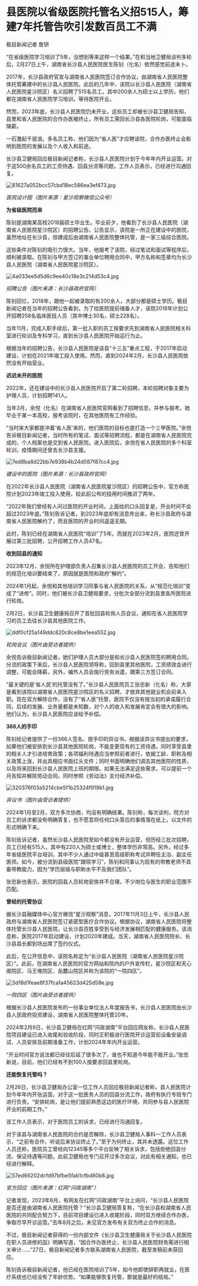 # 县医院以省级医院托管名义招515人，筹建7年托管告吹引发数百员工不满

极目新闻记者 詹钘

“在省级医院学习培训了5年，没想到等来这样一个结果。”在和当地卫健局谈判多轮后，2月27日上午，湖南省长沙县人民医院医生陈钊（化名）依然感觉前途未卜。

2017年，长沙县政府官宣与湖南省人民医院签订合作协议，由湖南省人民医院整体托管筹建中的长沙县人民医院。此后的几年中，该院以长沙县人民医院（湖南省人民医院星沙院区）名义招聘了515名员工，其中200余人为硕士以上学历，他们都在湖南省人民医院学习培训，等待医院开业。

然而，2023年底，长沙县人民医院仍未开业，这些员工却被长沙县卫健局告知，县里和省人民医院的合作办医被终止，所有员工需回长沙县各医院轮岗，可能面临降薪。

一石激起千层浪。多名员工称，他们因为“省人医”才应聘该院，合作办医终止会影响到医院的发展以及个人收入和前途。

长沙县卫健局回应极目新闻记者称，长沙县人民医院计划于今年年内开业运营。对于这500余名员工的工资待遇、回县分流等问题，工作人员表示，已经进行沟通回复。

![81627a052bcc57cbd18ec586ea3ef473.jpg](https://raw.githubusercontent.com/qqhsx/qqnews_image/main/2024/02/27/县医院以省级医院托管名义招515人，筹建7年托管告吹引发数百员工不满/81627a052bcc57cbd18ec586ea3ef473.jpg)

 _医院设计图（图片来源：星沙观察微信公众号）_

**为省级医院而来**

陈钊是湖南某高校2018届硕士毕业生。毕业前夕，他看到了长沙县人民医院（湖南省人民医院星沙院区）的招聘公告。公告显示，该院是一所正在建设中的医院，虽然地址在长沙县，但建成后由湖南省人民医院整体托管，是一家三级综合医院。

这些条件对陈钊的吸引力很大。当年，他报考了该院，经过笔试和面试等程序后，顺利被录取。在陈钊与甲方签订的事业单位聘用合同中，甲方名称和签章均为长沙县人民医院（湖南省人民医院星沙院区）。

![4a033ee5d5d6c9ee40c18e3c214d53c4.jpg](https://raw.githubusercontent.com/qqhsx/qqnews_image/main/2024/02/27/县医院以省级医院托管名义招515人，筹建7年托管告吹引发数百员工不满/4a033ee5d5d6c9ee40c18e3c214d53c4.jpg)

_招聘公告（图片来源：长沙县政府官网）_

陈钊回忆，2018年，跟他一起被录取的有200余人，大部分都是硕士学历。极目新闻记者在当年的招聘公告看到，为了给医院提前储备人才，该院2018年计划公开招聘258名临床医技人员（其中博士30名，硕士228名）。

当年11月，完成入职手续后，第一批入职的员工按要求先到湖南省人民医院相关科室进行轮训及专科学习，直到长沙县人民医院开始运行为止。

根据当年的招聘公告，长沙县人民医院是该县“十三五”重点工程，于2017年启动建设，计划在2021年竣工投入使用。然而，直到2024年2月，长沙县人民医院依然没有开始营业。

**迟迟未开的医院**

2022年，还在建设中的长沙县人民医院开启了第二轮招聘，本轮招聘对象主要为护理人员，计划招聘141人。

当年3月，余悦（化名）在湖南省人民医院官网看到了招聘信息，并参与报考。她毕业于某一本高校，报考该院时，在其他医院有工作经验。

“当时来大家都是冲着‘省人医’来的，他们医院的目标也是打造一个三甲医院。”余悦告诉极目新闻记者，当时所有的笔试、面试等招聘流程，都是在湖南省人民医院完成的，个人档案也是交到省人民医院。进入医院后，余悦在省人民医院的多个科室轮训，疫情期间还曾去长沙县支援。

![7ed8ba8d22bb7e938b4b24d087f87cc4.jpg](https://raw.githubusercontent.com/qqhsx/qqnews_image/main/2024/02/27/县医院以省级医院托管名义招515人，筹建7年托管告吹引发数百员工不满/7ed8ba8d22bb7e938b4b24d087f87cc4.jpg)

 _建设中的医院（图片来源：长沙县政府官网）_

在2022年长沙县人民医院（湖南省人民医院星沙院区）的招聘公告中，官方称医院计划2023年竣工投入使用，较此前公布的投用时间推迟了两年。

“2022年我们曾经有人问过医院的开业时间，上面给的口头回复是，开业时间不会超过2023年底。”陈钊告诉记者，到2023年底却有消息传出来，称长沙县政府与湖南省人民医院解约了，而且医院的开业时间遥遥无期。

此时，陈钊已经在湖南省人民医院“培训”了5年。而就在2023年2月，医院还曾开展过第三批招聘，公开招聘工作人员47名。

**收到回县的通知**

2023年12月，余悦所在护理部负责人召集长沙县人民医院的员工开会，告知他们的规范化培训要结束了，原因就是医院和政府“解约”。

2024年1月起，余悦和其他培训学习同事与省人民医院的关系，从“规范化培训”变成了“进修”。同时，他们被长沙县卫健局要求，分批次全部分流到县里各所医院进行轮岗。

2月2日，长沙县卫生健康局召开了首批回县轮岗人员会议，通知在省人民医院学习的员工去往长沙县其他医院工作。

![ddf0cf25a149ddc820c8ce8be1eea552.jpg](https://raw.githubusercontent.com/qqhsx/qqnews_image/main/2024/02/27/县医院以省级医院托管名义招515人，筹建7年托管告吹引发数百员工不满/ddf0cf25a149ddc820c8ce8be1eea552.jpg)

_轮岗会议（图片由受访者提供）_

余悦告诉极目新闻记者，她们护理人员大部分是和长沙县人民医院签的聘用合同。分流的政策下来后，长沙县人民医院领导称，回到县里其他医院，工资绩效会进行调整，可能会降薪。另外，编外人员会施行劳务派遣，跟第三方签订合同。

“最关键的是‘省人民’的托管没有了。”长沙县人民医院员工张忠新（化名）称，大家是看到该院以湖南省人民医院星沙院区的名义招聘，才放弃其他就业机会前来入职。现在双方解除合作，没有了“省人医”托管，医院不仅没有按当初的承诺履行合同，后续的发展、业务量都是未知数，对个人的收入和发展肯定会有很大的影响。他们认为，长沙县人民医院应该给予补偿。

**366人的手印**

陈钊给记者提供了一份366人签名、摁手印的异议书。根据该异议书提出的要求，如果他们被安排到长沙县其他医院轮岗，不能变更现有的工资待遇，同时享受县里的相关人才引进培育政策；各项福利待遇应当参照前者进行，依据工龄、职称及相关政策上涨，并出具相应书面红头文件；同时书面明确他们调去其他医院的性质，以及将来回到长沙县人民医院上班的期限。如果无法满足这些需求，可以提前一个月告知并解除劳动合同，同时参照《劳动法》支付经济补偿。

![320376f03a5214cbe5f1b25324f919b1.jpg](https://raw.githubusercontent.com/qqhsx/qqnews_image/main/2024/02/27/县医院以省级医院托管名义招515人，筹建7年托管告吹引发数百员工不满/320376f03a5214cbe5f1b25324f919b1.jpg)

_异议书（图片由受访者提供）_

2024年1月至2月，双方多次协商，均没有明确结果。陈钊称，每次谈判，院方对员工的诉求都没有明确答复，也不愿意将任何口头答应的事情落在纸上，以文件的形式明确下来。

陈钊告诉记者，虽然长沙县人民医院至如今都没有开业运营，但历经三批次招聘，员工已经有515人，其中有220人为硕士或博士，整体学历非常高。另外，经过多年省级医院平台培训，其中不少人通过中级甚至高级职称考试并聘任主治、副主任医师。如今，被分流到县级医院“跟班学习”，陈钊和同事认为现有的带教老师不具备带教能力，因为“学历层级与职称水平不及我们团队”。

张忠新也表示，医院的回县人员轮岗安排并不合理，不少岗位与医生的职业范围不匹配。

**曾经的托管协议**

据长沙县融媒体中心官方微信“星沙观察”消息，2017年11月3日上午，长沙县人民政府与湖南省人民医院签订紧密型医疗合作协议。根据协议，湖南省人民医院将整体托管长沙县人民医院，让长沙县百姓享受到与经济发展相匹配的健康服务。该消息称，医院2017年启动建设，计划2020年建成。当天，湖南省人民医院院长、长沙县县长都到场出席了签约仪式。

此后，在公开信息中，该院名称定为“长沙县人民医院（湖南省人民医院星沙院区）”。此前，在湖南省人民医院的官方网站和院内的户外宣传栏，星沙院区和天心阁院区、马王堆院区、岳麓山院区并称为该院的“一院四区”。

![3d18d1feae8f37fca1a45623d425d58e.jpg](https://raw.githubusercontent.com/qqhsx/qqnews_image/main/2024/02/27/县医院以省级医院托管名义招515人，筹建7年托管告吹引发数百员工不满/3d18d1feae8f37fca1a45623d425d58e.jpg)

_一院四区（图片由受访者提供）_

根据长沙县人民医院发布的一份事业单位法人年度报告书，长沙县人民医院由长沙县人民政府投资建设，湖南省人民医院整体托管20年。

2024年2月9日，长沙县卫健局在红网“问政湖南”平台回应网友称，长沙县人民医院项目建设已进入收尾和验收阶段，同时正积极进行医院开诊运营前设备安装调试、人员安排及前期准备工作，计划2024年年内开业运营。

“开业时间官方说法都已经往后延了很多次了，谁也不知道今年能不能开业。”张忠新说，目前，他们已经有不到100人按要求回县里轮岗。

**还能恢复托管吗？**

2月26日，长沙县卫健局办公室一位工作人员回应极目新闻记者称，县人民医院计划今年年内开张运营。对于这一批医务人员的回县分流工作，政府有执行专班专门进行负责。“安排轮岗，是让他们提前熟悉这边的医疗环境，共同参与县人民医院开业的前期工作。”

该工作人员表示，对于医院员工的诉求，已经进行沟通回复。

对于该县与湖南省人民医院的合约是否解除，长沙县卫健局人事科一工作人员表示，“之前有合作，听说后来协议终止了。”至于为何终止，其并未透露。这位工作人员还称，医院员工曾经向12345等多个平台反映了相关诉求，包括拒绝回县分流、保证待遇等问题。此前卫健局也专门召开过多次会议，对此有相关通知，也已经进行解释。

![57ed66202dcfd97bfbe5fab1cfbd80b8.jpg](https://raw.githubusercontent.com/qqhsx/qqnews_image/main/2024/02/27/县医院以省级医院托管名义招515人，筹建7年托管告吹引发数百员工不满/57ed66202dcfd97bfbe5fab1cfbd80b8.jpg)

 _官方回应（图片来源：红网“问政湖南”）_

记者发现，2023年8月，有网友在红网“问政湖南”平台上询问，“长沙县人民医院是否还是由湖南省人民医院托管？”长沙县卫健局答复称，“在长沙县和湖南省人民医院的共同配合努力下，目前项目建设已进入收尾阶段，同时双方继续合作办医，争取尽早开诊运营。”去年8月之后，未见官方发布有关双方终止合作的消息。

不过，极目新闻记者获得的一份内部文件《长沙县卫生健康局关于长沙县人民医院在职人员进修的函》明确写道，“因合作办医终止，长沙县人民医院财务需进行相关审计……”27日，极目新闻记者多方联系湖南省人民医院，截至发稿前未获回应。

陈钊告诉极目新闻记者，他已经在医院培训了5年，如今他即使辞职再就业，在医疗系统也已经没有了年龄优势。“如果能够恢复托管，那就是最好的结局。”

